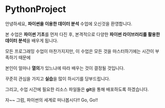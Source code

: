 # PythonProject

안녕하세요, <b>파이썬을 이용한 데이터 분석</b> 수업에 오신것을 환영합니다.

본 수업은 <b>파이썬 기초</b>를 먼저 다진 후, 본격적으로 다양한 <b>파이썬 라이브러리를 활용한 데이터 분석</b>을 배우게 됩니다.

모든 프로그래밍 수업이 마찬가지지만, 이 수업은 모든 것을 마스터하기에는 시간이 부족하기 때문에

본인이 얼마나 <b>열의</b>가 있느냐에 따라 배우는 것이 결정될 것입니다.

꾸준히 관심을 가지고 <b>실습</b>을 많이 하시기를 당부드립니다.

그리고, 수업 시간에 필요한 리소스 파일들은 <b>git</b>을 통해 배포하도록 하겠습니다.


자~~  그럼, 파이썬의 세계로 떠나봅시다!!  Go, Go!!
